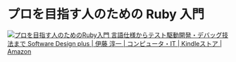 # プロを目指す人のための Ruby 入門

[![プロを目指す人のためのRuby入門 言語仕様からテスト駆動開発・デバッグ技法まで Software Design plus | 伊藤 淳一 | コンピュータ・IT | Kindleストア | Amazon](https://m.media-amazon.com/images/I/51tyOVaM2HL.jpg)](https://www.amazon.co.jp/dp/B077Q8BXHC/ref=dp-kindle-redirect?_encoding=UTF8&btkr=1)

